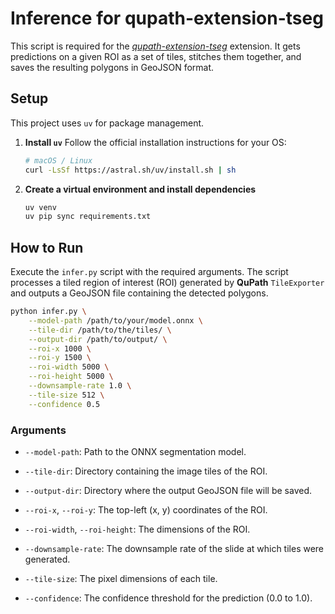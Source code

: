 # Inference for qupath-extension-tseg

This script is required for the [*qupath-extension-tseg*](https://github.com/ae-aydin/qupath-extension-tseg) extension. It gets predictions on a given ROI as a set of tiles, stitches them together, and saves the resulting polygons in GeoJSON format.

## Setup

This project uses `uv` for package management.

1. **Install `uv`**
    Follow the official installation instructions for your OS:

    ```bash
    # macOS / Linux
    curl -LsSf https://astral.sh/uv/install.sh | sh
    ```

2. **Create a virtual environment and install dependencies**

    ```bash
    uv venv
    uv pip sync requirements.txt
    ```

## How to Run

Execute the `infer.py` script with the required arguments. The script processes a tiled region of interest (ROI) generated by **QuPath** `TileExporter` and outputs a GeoJSON file containing the detected polygons.

```bash
python infer.py \
    --model-path /path/to/your/model.onnx \
    --tile-dir /path/to/the/tiles/ \
    --output-dir /path/to/output/ \
    --roi-x 1000 \
    --roi-y 1500 \
    --roi-width 5000 \
    --roi-height 5000 \
    --downsample-rate 1.0 \
    --tile-size 512 \
    --confidence 0.5
```

### Arguments

- `--model-path`: Path to the ONNX segmentation model.

- `--tile-dir`: Directory containing the image tiles of the ROI.

- `--output-dir`: Directory where the output GeoJSON file will be saved.

- `--roi-x`, `--roi-y`: The top-left (x, y) coordinates of the ROI.

- `--roi-width`, `--roi-height`: The dimensions of the ROI.

- `--downsample-rate`: The downsample rate of the slide at which tiles were generated.

- `--tile-size`: The pixel dimensions of each tile.

- `--confidence`: The confidence threshold for the prediction (0.0 to 1.0).
